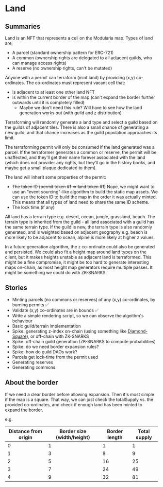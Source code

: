 # Land

## Summaries

Land is an NFT that represents a cell on the Modularia map. Types of land are;

- A parcel (standard ownership pattern for ERC-721)
- A common (ownership rights are delegated to all adjacent guilds, who can manage access rights)
- A reserve (no ownership rights, can't be mutated)

Anyone with a permit can terraform (mint land) by providing (x,y) co-ordinates. The co-ordinates must represent vacant cell that:

- Is adjacent to at least one other land NFT
- Is within the current border of the map (can't expand the border further outwards until it is completely filled)
  - Maybe we don't need this rule? Will have to see how the land generation works out (with guild and z distribution)

Terraforming will randomly generate a land type and select a guild based on the guilds of adjacent tiles. There is also a small chance of generating a new guild, and that chance increases as the guild population approaches its limit.

The terraforming permit will only be consumed if the land generated was a parcel. If the terraformer generates a common or reserve, the permit will be unaffected, and they'll get their name forever associated with the land (which does not provider any rights, but they'll go in the history books, and maybe get a small plaque dedicated to them).

The land will inherit some properties of the permit:

- ~~The token ID (permit token #1 => land token #1)~~ Nope, we might want to use an "event sourcing"-like algorithm to build the static map assets. We can use the token ID to build the map in the order it was actually minted. This means that all types of land need to share the same ID scheme.
- The lock time (if any)

All land has a terrain type e.g. desert, ocean, jungle, grassland, beach. The terrain type is inherited from the guild - all land associated with a guild has the same terrain type. If the guild is new, the terrain type is also randomly generated, and is weighted based on adjacent geography e.g. beach is more likely to be adjacent to ocean, alpine is more likely at higher z values.

In a future generation algorithm, the z co-ordinate could also be generated and persisted. We could also fit a height map around land types on the client, but it makes heights unstable as adjacent land is terraformed. This might be a fine compromise, it might be too hard to generate interesting maps on-chain, as most height map generators require multiple passes. It might be something we could do with ZK-SNARKS.

## Stories

- Minting parcels (no commons or reserves) of any (x,y) co-ordinates, by burning permits ✅
- Validate (x,y) co-ordinates are in bounds ✅
- Write a simple rendering script, so we can observe the algoithm's behaviour
- Basic guild/terrain implementation
- Spike: generating z-index on-chain (using something like [Diamond-Square](https://en.wikipedia.org/wiki/Diamond-square_algorithm)), or off-chain with ZK-SNARKS
- Spike: off-chain guild generation (ZK-SNARKS to compute probabilities)
- Spike: do we need border expansion rules?
- Spike: how do guild DAOs work?
- Parcels get lock-time from the permit used
- Generating reserves
- Generating commons

## About the border

If we need a clear border before allowing expansion. Then it's most simple if the map is a square. That way, we can just check the totalSupply vs. the provided co-ordinates, and check if enough land has been minted to expand the border.

e.g.

| Distance from origin | Border size (width/height) | Border length | Total supply |
| -------------------- | -------------------------- | ------------- | ------------ |
| 0                    | 1                          | 1             | 1            |
| 1                    | 3                          | 8             | 9            |
| 2                    | 5                          | 16            | 25           |
| 3                    | 7                          | 24            | 49           |
| 4                    | 9                          | 32            | 81           |
